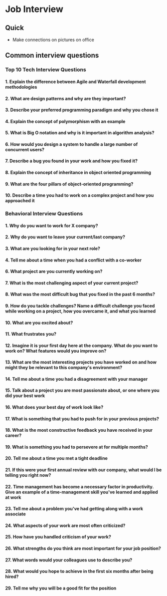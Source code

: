 # Job Interview

## Quick

- Make connections on pictures on office

## Common interview questions

### Top 10 Tech Interview Questions

#### 1. Explain the difference between Agile and Waterfall development methodologies

#### 2. What are design patterns and why are they important?

#### 3. Describe your preferred programming paradigm and why you chose it

#### 4. Explain the concept of polymorphism with an example

#### 5. What is Big O notation and why is it important in algorithm analysis?

#### 6. How would you design a system to handle a large number of concurrent users?

#### 7. Describe a bug you found in your work and how you fixed it?

#### 8. Explain the concept of inheritance in object oriented programming

#### 9. What are the four pillars of object-oriented programming?

#### 10. Describe a time you had to work on a complex project and how you approached it

### Behavioral Interview Questions

#### 1. Why do you want to work for X company?

#### 2. Why do you want to leave your current/last company?

#### 3. What are you looking for in your next role?

#### 4. Tell me about a time when you had a conflict with a co-worker

#### 6. What project are you currently working on?

#### 7. What is the most challenging aspect of your current project?

#### 8. What was the most difficult bug that you fixed in the past 6 months?

#### 9. How do you tackle challenges? Name a difficult challenge you faced while working on a project, how you overcame it, and what you learned

#### 10. What are you excited about?

#### 11. What frustrates you?

#### 12. Imagine it is your first day here at the company. What do you want to work on? What features would you improve on?

#### 13. What are the most interesting projects you have worked on and how might they be relevant to this company's environment?

#### 14. Tell me about a time you had a disagreement with your manager

#### 15. Talk about a project you are most passionate about, or one where you did your best work

#### 16. What does your best day of work look like?

#### 17. What is something that you had to push for in your previous projects?

#### 18. What is the most constructive feedback you have received in your career?

#### 19. What is something you had to persevere at for multiple months?

#### 20. Tell me about a time you met a tight deadline

#### 21. If this were your first annual review with our company, what would I be telling you right now?

#### 22. Time management has become a necessary factor in productivity. Give an example of a time-management skill you've learned and applied at work

#### 23. Tell me about a problem you've had getting along with a work associate

#### 24. What aspects of your work are most often criticized?

#### 25. How have you handled criticism of your work?

#### 26. What strengths do you think are most important for your job position?

#### 27. What words would your colleagues use to describe you?

#### 28. What would you hope to achieve in the first six months after being hired?

#### 29. Tell me why you will be a good fit for the position
